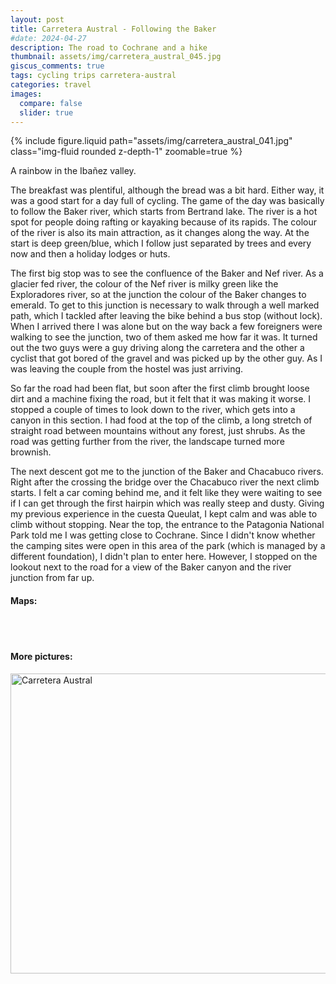 ```yaml
---
layout: post
title: Carretera Austral - Following the Baker
#date: 2024-04-27
description: The road to Cochrane and a hike
thumbnail: assets/img/carretera_austral_045.jpg
giscus_comments: true
tags: cycling trips carretera-austral
categories: travel
images:
  compare: false
  slider: true
---
```


{% include figure.liquid path="assets/img/carretera_austral_041.jpg" class="img-fluid rounded z-depth-1" zoomable=true %}

<div class="caption">
    A rainbow in the Ibañez valley.
</div>

The breakfast was plentiful, although the bread was a bit hard.
Either way, it was a good start for a day full of cycling.
The game of the day was basically to follow the Baker river, which starts from Bertrand lake.
The river is a hot spot for people doing rafting or kayaking because of its rapids.
The colour of the river is also its main attraction, as it changes along the way.
At the start is deep green/blue, which I follow just separated by trees and every now and then a holiday lodges or huts.

The first big stop was to see the confluence of the Baker and Nef river.
As a glacier fed river, the colour of the Nef river is milky green like the Exploradores river, so at the junction the colour of the Baker changes to emerald.
To get to this junction is necessary to walk through a well marked path, which I tackled after leaving the bike behind a bus stop (without lock).
When I arrived there I was alone but on the way back a few foreigners were walking to see the junction, two of them asked me how far it was.
It turned out the two guys were a guy driving along the carretera and the other a cyclist that got bored of the gravel and was picked up by the other guy.
As I was leaving the couple from the hostel was just arriving.

So far the road had been flat, but soon after the first climb brought loose dirt and a machine fixing the road, but it felt that it was making it worse.
I stopped a couple of times to look down to the river, which gets into a canyon in this section.
I had food at the top of the climb, a long stretch of straight road between mountains without any forest, just shrubs.
As the road was getting further from the river, the landscape turned more brownish.

The next descent got me to the junction of the Baker and Chacabuco rivers.
Right after the crossing the bridge over the Chacabuco river the next climb starts.
I felt a car coming behind me, and it felt like they were waiting to see if I can get through the first hairpin which was really steep and dusty.
Giving my previous experience in the cuesta Queulat, I kept calm and was able to climb without stopping.
Near the top, the entrance to the Patagonia National Park told me I was getting close to Cochrane.
Since I didn't know whether the camping sites were open in this area of the park (which is managed by a different foundation), I didn't plan to enter here.
However, I stopped on the lookout next to the road for a view of the Baker canyon and the river junction from far up.



#### Maps:

<div class="strava-embed-placeholder" data-embed-type="activity" data-embed-id="10098205772" data-style="standard"></div><script src="https://strava-embeds.com/embed.js"></script>

<br/><br/>

#### More pictures:

<a data-flickr-embed="true" data-header="true" href="https://www.flickr.com/photos/faoch/albums/72177720313509568" title="Carretera Austral"><img src="https://live.staticflickr.com/65535/53409424323_e204897c05_z.jpg" width="640" height="480" alt="Carretera Austral"/></a><script async src="//embedr.flickr.com/assets/client-code.js" charset="utf-8"></script>
